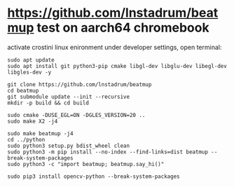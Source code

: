 # https://github.com/lnstadrum/beatmup test on aarch64 chromebook 
activate crostini linux enironment under developer settings, open terminal:

```
sudo apt update
sudo apt install git python3-pip cmake libgl-dev libglu-dev libegl-dev libgles-dev -y
```

```
git clone https://github.com/lnstadrum/beatmup
cd beatmup
git submodule update --init --recursive
mkdir -p build && cd build
```

```
sudo cmake -DUSE_EGL=ON -DGLES_VERSION=20 ..
sudo make X2 -j4
```

```
sudo make beatmup -j4
cd ../python
sudo python3 setup.py bdist_wheel clean
sudo python3 -m pip install --no-index --find-links=dist beatmup --break-system-packages
sudo python3 -c "import beatmup; beatmup.say_hi()"
```

```
sudo pip3 install opencv-python --break-system-packages
```
